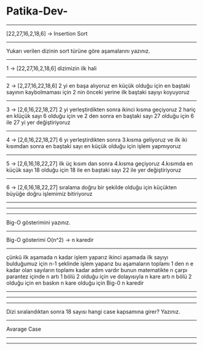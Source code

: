 # Patika-Dev-
************
[22,27,16,2,18,6] -> Insertion Sort
********
Yukarı verilen dizinin sort türüne göre aşamalarını yazınız.
****
 1 -> [22,27,16,2,18,6] dizimizin ilk hali
****
 2 -> [2,27,16,22,18,6] 2 yi en başa alıyoruz en küçük olduğu için en baştaki sayının kaybolmaması için 2 nin önceki yerine ilk baştaki sayıyı koyuyoruz
 ****
 3 -> [2,6,16,22,18,27] 2 yi yerleştirdikten sonra ikinci kısma geçiyoruz 2 hariç en klüçük sayı 6 olduğu için ve 2 den sonra en baştaki sayı 27 olduğu için 6 ile 27 yi yer değiştiriyoruz
 ****
 4 -> [2,6,16,22,18,27] 6 yı yerleştirdikten sonra 3.kısma geliyoruz ve ilk iki kısımdan sonra en baştaki sayı en küçük olduğu için işlem yapmıyoruz
 ****
 5 -> [2,6,16,18,22,27] ilk üç kısım dan sonra 4.kısma geçiyoruz 4.kısımda en küçük sayı 18 olduğu için 18 ile en baştaki sayı 22 ile yer değiştiriyoruz 
 ****
 6 -> [2,6,16,18,22,27] sıralama doğru bir şekilde olduğu için küçükten büyüğe doğru işlemimiz bitiriyoruz
 
 ****
 ********
 ****
 Big-O gösterimini yazınız.
 ****
 Big-O gösterimi O(n^2)  -> n karedir
 ****
 çünkü ilk aşamada n kadar işlem yaparız ikinci aşamada ilk sayıyı bulduğumuz için n-1 şeklinde işlem yaparız bu aşamaların toplamı 1 den n e kadar olan sayıların      toplamı kadar adım vardır bunun matematikte n çarpı parantez içinde n artı 1 bölü 2 olduğu için ve dolayısıyla n kare artı n bölü 2 olduğu için en baskın n kare olduğu için Big-0 n karedir
 ****
 ********
 ****
 Dizi sıralandıktan sonra 18 sayısı hangi case kapsamına girer? Yazınız.
 ****
 Avarage Case
 ****
************
 
 
 
